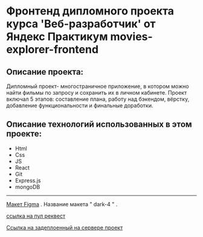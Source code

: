 # Фронтенд дипломного проекта курса 'Веб-разработчик' от Яндекс Практикум movies-explorer-frontend

## Описание проекта:
Дипломный проект- многостраничное приложение, в котором можно найти фильмы по запросу и сохранить их в личном кабинете. Проект включал 5 этапов: cоставление плана, работу над бэкендом, вёрстку, добавление функциональности и финальные доработки.

## Описание технологий использованных в этом проекте:
- Html
- Css
- JS
- React
- Git
- Express.js
- mongoDB
______

[Макет Figma](https://www.figma.com/file/4L3haNvCohcqtbgMWJfrq6/dark-4?type=design&mode=design&t=ZIIwMDOHdFZZ05g3-0) . Название макета " dark-4 " .

[ссылка на пул реквест](https://github.com/Macintosh689/movies-explorer-frontend/pull/2)

[Ссылка на задеплоенный на сервере проект](https://moviesmacintosh689.nomoreparties.co/)
